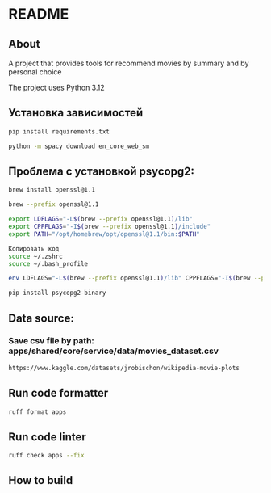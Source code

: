 # README

## About

A project that provides tools for recommend movies by summary and by personal choice

The project uses Python 3.12

## Установка зависимостей
```bash
pip install requirements.txt
```
```bash
python -m spacy download en_core_web_sm
```
## Проблема с установкой psycopg2:


```bash
brew install openssl@1.1
```

```bash
brew --prefix openssl@1.1
```

```bash
export LDFLAGS="-L$(brew --prefix openssl@1.1)/lib"
export CPPFLAGS="-I$(brew --prefix openssl@1.1)/include"
export PATH="/opt/homebrew/opt/openssl@1.1/bin:$PATH"
```

```bash
Копировать код
source ~/.zshrc
source ~/.bash_profile
```

```bash
env LDFLAGS="-L$(brew --prefix openssl@1.1)/lib" CPPFLAGS="-I$(brew --prefix openssl@1.1)/include" pip install psycopg2
```

```bash
pip install psycopg2-binary
```


## Data source:
### Save csv file by path: apps/shared/core/service/data/movies_dataset.csv

```bash
https://www.kaggle.com/datasets/jrobischon/wikipedia-movie-plots
```

## Run code formatter

```bash
ruff format apps
```

## Run code linter

```bash
ruff check apps --fix
```


## How to build
